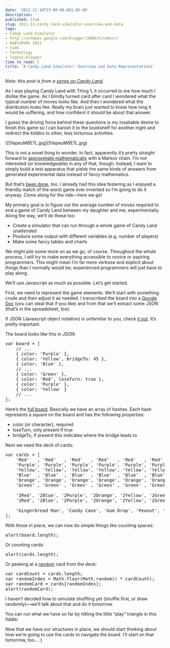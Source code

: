 ```yaml
---
date: '2011-11-10T23:00:00.001-05:00'
description: ''
published: true
slug: 2011-11-candy-land-simulator-overview-and-data
tags:
- Candy Land Simulator
- http://schemas.google.com/blogger/2008/kind#post
- NaBloPoMo 2011
- Code
- Technology
- legacy-blogger
time_to_read: 5
title: 'A Candy Land Simulator: Overview and Data Representations'
---
```


<p><em>Note: this post is from a </em><a href="http://blog.wassupy.com/search/label/Candy%20Land%20Simulator"><em>series on Candy Land</em></a><em>.</em></p>
<p>As I was playing Candy Land with Thing 1, it occurred to me how much I dislike the game. As I blindly turned card after card I wondered what the typical number of moves looks like. And then I wondered what the distribution looks like. Really my brain just wanted to know how long it would be suffering, and how confident it should be about that answer.</p>
<p>I guess the driving force behind these questions is my insatiable desire to finish this game so I can banish it to the bookshelf for another night and redirect the kiddos to other, less torturous activities.</p>
<p>![51epeuM6E7L.jpg](51epeuM6E7L.jpg)</p>
<p>This is not a novel thing to wonder. In fact, apparently it’s pretty straight forward to <a href="http://www.math.niu.edu/~rusin/uses-math/games/candyland/">approximate mathematically</a> with a Markov chain. I’m not interested (or knowledgeable) in any of that, though. Instead, I want to simply build a test apparatus that yields the same kinds of answers from generated experimental data instead of fancy mathematics.</p>
<p>But that’s <a href="http://forthplace.com/candyland-simulator/">been done</a>, too. I already had this idea festering as I enjoyed a friendly match of the worst game ever invented so I’m going to do it anyway. Come along for the ride—here we go!</p>
<p>My primary goal is to figure out the average number of moves required to end a game of Candy Land between my daughter and me, experimentally. Along the way, we’ll do these too:</p>  <ul>   <li>Create a simulator that can run through a whole game of Candy Land unattended </li>    <li>Produce some output with different variables (e.g. number of players) </li>    <li>Make some fancy tables and charts </li> </ul>
<p>We might pile some more on as we go, of course. Throughout the whole process, I will try to make everything accessible to novice or aspiring programmers. This might mean I’m far more verbose and explicit about things than I normally would be; experienced programmers will just have to play along.</p>
<p>We’ll use Javascript as much as possible. Let’s get started.</p>
<p>First, we need to represent the game elements. We’ll start with something crude and then adjust it as needed. I transcribed the board into a <a href="https://docs.google.com/spreadsheet/ccc?key=0AveyCDgGdW3edElxUnUtQS1rdUpaaWtaTFpZRnZNYVE&amp;hl=en_US#gid=0">Google Doc</a> (you can steal that if you like) and from that we’ll extract some JSON (that’s in the spreadsheet, too).</p>
<p>If JSON (Javascript object notation) is unfamiliar to you, check <a href="http://www.json.org/">it out</a>. It’s pretty important.</p>
<p>The board looks like this in JSON:</p>  <pre class="csharpcode"><span class="kwrd">var</span> board = [
    <span class="rem">// ...</span>
    { color: <span class="str">'Purple'</span> },
    { color: <span class="str">'Yellow'</span>, bridgeTo: 45 },
    { color: <span class="str">'Blue'</span> },
    <span class="rem">// ...</span>
    { color: <span class="str">'Green'</span> },
    { color: <span class="str">'Red'</span>, loseTurn: <span class="kwrd">true</span> },
    { color: <span class="str">'Purple'</span> },
    { color: <span class="str">'Yellow'</span> }
    <span class="rem">// ...</span>
];</pre>

<p>Here’s the <a href="http://jsfiddle.net/mharen/crgAX/3/">full board</a>. Basically we have an array of hashes. Each hash represents a square on the board and has the following properties:</p>

<ul>
  <li>color (or character), required </li>

  <li>loseTurn, only present if true </li>

  <li>bridgeTo, if present this indicates where the bridge leads to </li>
</ul>

<p>Next we need the deck of cards:</p>

<pre class="csharpcode"><span class="kwrd">var</span> cards = [
    <span class="str">'Red'</span>   , <span class="str">'Red'</span>   , <span class="str">'Red'</span>   , <span class="str">'Red'</span>   , <span class="str">'Red'</span>   , <span class="str">'Red'</span>   , <span class="str">'Red'</span>   , <span class="str">'Red'</span>   ,
    <span class="str">'Purple'</span>, <span class="str">'Purple'</span>, <span class="str">'Purple'</span>, <span class="str">'Purple'</span>, <span class="str">'Purple'</span>, <span class="str">'Purple'</span>, <span class="str">'Purple'</span>, <span class="str">'Purple'</span>,
    <span class="str">'Yellow'</span>, <span class="str">'Yellow'</span>, <span class="str">'Yellow'</span>, <span class="str">'Yellow'</span>, <span class="str">'Yellow'</span>, <span class="str">'Yellow'</span>, <span class="str">'Yellow'</span>, <span class="str">'Yellow'</span>,
    <span class="str">'Blue'</span>  , <span class="str">'Blue'</span>  , <span class="str">'Blue'</span>  , <span class="str">'Blue'</span>  , <span class="str">'Blue'</span>  , <span class="str">'Blue'</span>  , <span class="str">'Blue'</span>  , <span class="str">'Blue'</span>  ,
    <span class="str">'Orange'</span>, <span class="str">'Orange'</span>, <span class="str">'Orange'</span>, <span class="str">'Orange'</span>, <span class="str">'Orange'</span>, <span class="str">'Orange'</span>, <span class="str">'Orange'</span>, <span class="str">'Orange'</span>,
    <span class="str">'Green'</span> , <span class="str">'Green'</span> , <span class="str">'Green'</span> , <span class="str">'Green'</span> , <span class="str">'Green'</span> , <span class="str">'Green'</span> , <span class="str">'Green'</span> , <span class="str">'Green'</span> ,
    
    <span class="str">'2Red'</span>, <span class="str">'2Blue'</span>, <span class="str">'2Purple'</span>, <span class="str">'2Orange'</span>, <span class="str">'2Yellow'</span>, <span class="str">'2Green'</span>,
    <span class="str">'2Red'</span>, <span class="str">'2Blue'</span>, <span class="str">'2Purple'</span>, <span class="str">'2Orange'</span>, <span class="str">'2Yellow'</span>, <span class="str">'2Green'</span> ,
    
    <span class="str">'Gingerbread Man'</span>, <span class="str">'Candy Cane'</span>, <span class="str">'Gum Drop'</span>, <span class="str">'Peanut'</span>, <span class="str">'Lolly Pop'</span>, <span class="str">'Ice Cream Cone'</span>
];</pre>

<p>With those in place, we can now do simple things like counting spaces:</p>

<pre class="csharpcode">alert(board.length);</pre>

<p>Or counting cards:</p>

<pre class="csharpcode">alert(cards.length);</pre>

<p>Or peeking at a <a href="https://developer.mozilla.org/en/JavaScript/Reference/Global_Objects/Math/random">random</a> card from the deck:</p>

<pre class="csharpcode"><span class="kwrd">var</span> cardCount = cards.length;
<span class="kwrd">var</span> randomIndex = Math.floor(Math.random() * cardCount);
<span class="kwrd">var</span> randomCard = cards[randomIndex];
alert(randomCard);</pre>

<p>I haven’t decided how to simulate shuffling yet (shuffle first, or draw randomly)—we’ll talk about that and do it tomorrow.</p>

<p>You can run what we have so far by hitting the little “play” triangle in this fiddle:</p>

<p></p>

<p>Now that we have our structures in place, we should start thinking about how we’re going to use the cards to navigate the board. I’ll start on that tomorrow, too… :)</p>